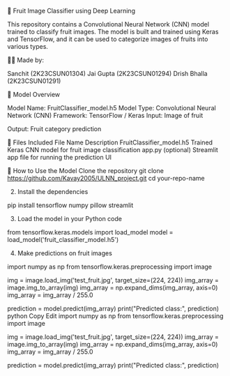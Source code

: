 🍓 Fruit Image Classifier using Deep Learning

This repository contains a Convolutional Neural Network (CNN) model trained to classify fruit images. The model is built and trained using Keras and TensorFlow, and it can be used to categorize images of fruits into various types.

👨‍💻 Made by:

Sanchit (2K23CSUN01304)
Jai Gupta (2K23CSUN01294)
Drish Bhalla (2K23CSUN01291)

🧠 Model Overview

Model Name: FruitClassifier_model.h5
Model Type: Convolutional Neural Network (CNN)
Framework: TensorFlow / Keras
Input: Image of fruit

Output: Fruit category prediction

📁 Files Included
File Name	Description
FruitClassifier_model.h5	Trained Keras CNN model for fruit image classification
app.py (optional)	Streamlit app file for running the prediction UI

🚀 How to Use the Model
Clone the repository
git clone https://github.com/Kavay2005/ULNN_project.git
cd your-repo-name

2. Install the dependencies

pip install tensorflow numpy pillow streamlit

3. Load the model in your Python code

from tensorflow.keras.models import load_model
model = load_model('fruit_classifier_model.h5')

4. Make predictions on fruit images

import numpy as np
from tensorflow.keras.preprocessing import image

img = image.load_img('test_fruit.jpg', target_size=(224, 224))
img_array = image.img_to_array(img)
img_array = np.expand_dims(img_array, axis=0)
img_array = img_array / 255.0

prediction = model.predict(img_array)
print("Predicted class:", prediction)
python
Copy
Edit
import numpy as np
from tensorflow.keras.preprocessing import image

img = image.load_img('test_fruit.jpg', target_size=(224, 224))
img_array = image.img_to_array(img)
img_array = np.expand_dims(img_array, axis=0)
img_array = img_array / 255.0

prediction = model.predict(img_array)
print("Predicted class:", prediction)
